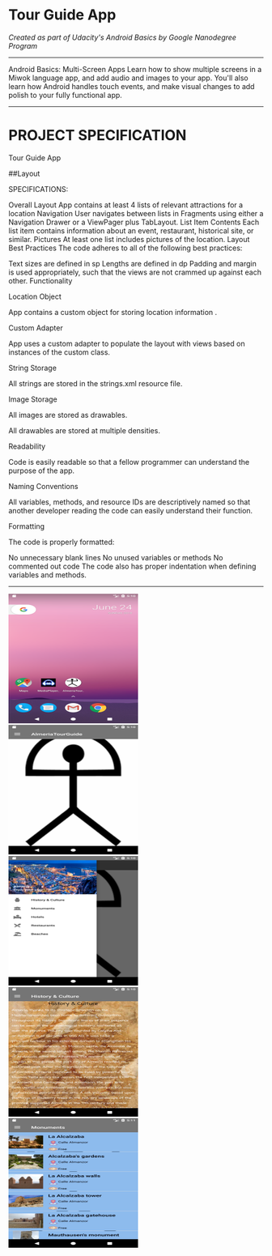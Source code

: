 # Tour Guide App 

*Created as part of Udacity's Android Basics by Google Nanodegree Program*
____________

Android Basics:  Multi-Screen Apps
Learn how to show multiple screens in a Miwok language app, and add audio and images to your app. 
You'll also learn how Android handles touch events, and make visual changes to add polish to your fully functional app.
____________

# PROJECT SPECIFICATION
Tour Guide App

##Layout

SPECIFICATIONS:

Overall Layout
App contains at least 4 lists of relevant attractions for a location
Navigation
User navigates between lists in Fragments using either a Navigation Drawer or a ViewPager plus TabLayout.
List Item Contents
Each list item contains information about an event, restaurant, historical site, or similar.
Pictures
At least one list includes pictures of the location.
Layout Best Practices
The code adheres to all of the following best practices:

Text sizes are defined in sp
Lengths are defined in dp
Padding and margin is used appropriately, such that the views are not crammed up against each other.
Functionality

Location Object

App contains a custom object for storing location information .

Custom Adapter

App uses a custom adapter to populate the layout with views based on instances of the custom class.

String Storage

All strings are stored in the strings.xml resource file.

Image Storage

All images are stored as drawables.

All drawables are stored at multiple densities.

Readability

Code is easily readable so that a fellow programmer can understand the purpose of the app.

Naming Conventions

All variables, methods, and resource IDs are descriptively named so that another developer reading the code can easily understand their function.

Formatting

The code is properly formatted:

No unnecessary blank lines
No unused variables or methods
No commented out code
The code also has proper indentation when defining variables and methods.
____________
<img src="https://github.com/Tuv01/Android-Basics-Nanodegree-By-Google/blob/master/Tour%20Guide%20App/src/master/Screenshot_1529860236.png" width="256" height="256"> <img src="https://github.com/Tuv01/Android-Basics-Nanodegree-By-Google/blob/master/Tour%20Guide%20App/src/master/Screenshot_1529860251.png" width="256" height="256">
<img src="https://github.com/Tuv01/Android-Basics-Nanodegree-By-Google/blob/master/Tour%20Guide%20App/src/master/Screenshot_1529860257.png" width="256" height="256"> <img src="https://github.com/Tuv01/Android-Basics-Nanodegree-By-Google/blob/master/Tour%20Guide%20App/src/master/Screenshot_1529860261.png" width="256" height="256">
<img src="https://github.com/Tuv01/Android-Basics-Nanodegree-By-Google/blob/master/Tour%20Guide%20App/src/master/Screenshot_1529860290.png" width="256" height="256">
